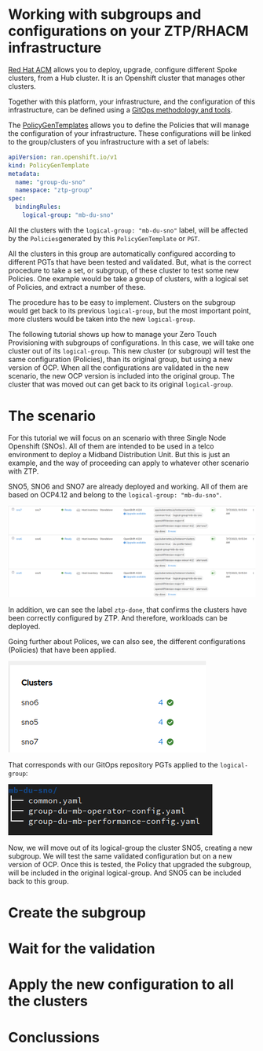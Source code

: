# Working with subgroups and configurations on your ZTP/RHACM infrastructure

[Red Hat ACM](https://www.redhat.com/en/technologies/management/advanced-cluster-management) allows you to deploy, upgrade, configure different Spoke clusters, from a Hub cluster. It is an Openshift cluster that manages other clusters.

Together with this platform, your infrastructure, and the configuration of this infrastructure, can be defined using a [GitOps methodology and tools](https://docs.openshift.com/container-platform/4.12/scalability_and_performance/ztp_far_edge/ztp-deploying-far-edge-clusters-at-scale.html).

The [PolicyGenTemplates](https://docs.openshift.com/container-platform/4.12/scalability_and_performance/ztp_far_edge/ztp-configuring-managed-clusters-policies.html) allows you to define the Policies that will manage the configuration of your infrastructure. These configurations will be linked to the group/clusters of you infrastructure with a set of labels:

```yaml
apiVersion: ran.openshift.io/v1
kind: PolicyGenTemplate
metadata:
  name: "group-du-sno"
  namespace: "ztp-group"
spec:
  bindingRules:
    logical-group: "mb-du-sno"
```

All the clusters with the `logical-group: "mb-du-sno"` label, will be affected by the `Policies`generated by this `PolicyGenTemplate` or `PGT`.

All the clusters in this group are automatically configured according to different PGTs that have been tested and validated. But, what is the correct procedure to take a set, or subgroup, of these cluster to test some new Policies. One example would be take a group of clusters, with a logical set of Policies, and extract a number of these. 

The procedure has to be easy to implement. Clusters on the subgroup would get back to its previous `logical-group`, but the most important point, more clusters would be taken into the new `logical-group`. 

The following tutorial shows up how to manage your Zero Touch Provisioning with subgroups of configurations. In this case, we will take one cluster out of its `logical-group`. This new cluster (or subgroup) will test the same configuration (Policies), than its original group, but using a new version of OCP. When all the configurations are validated in the new scenario, the new OCP version is included into the original group. The cluster that was moved out can get back to its original `logical-group`. 

# The scenario

For this tutorial we will focus on an scenario with three Single Node Openshift (SNOs). All of them are intended to be used in a telco environment to deploy a Midband Distribution Unit. But this is just an example, and the way of proceeding can apply to whatever other scenario with ZTP.

SNO5, SNO6 and SNO7 are already deployed and working. All of them are based on OCP4.12 and belong to the `logical-group: "mb-du-sno"`.

![](assets/2023-07-17-17-41-39-image.png)

In addition, we can see the label `ztp-done`, that confirms the clusters have been correctly configured by ZTP. And therefore, workloads can be deployed.

Going further about Polices, we can also see, the different configurations (Policies) that have been applied.

![](assets/2023-07-17-17-38-49-image.png)

That corresponds with our GitOps repository PGTs applied to the `logical-group`:

![](assets/2023-07-17-17-40-46-image.png)

Now, we will move out of its logical-group the cluster SNO5, creating a new subgroup. We will test the same validated configuration but on a new version of OCP. Once this is tested, the Policy that upgraded the subgroup, will be included in the original logical-group. And SNO5 can be included back to this group.

# Create the subgroup

# Wait for the validation

# Apply the new configuration to all the clusters

# Conclussions
